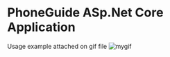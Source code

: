 # PhoneGuide ASp.Net Core Application
Usage example attached on gif file
![mygif](https://drive.google.com/file/d/1HYsyTr_1NwaKOCDn26Uk731w51fh4rKZ/view?usp=drive_link)
